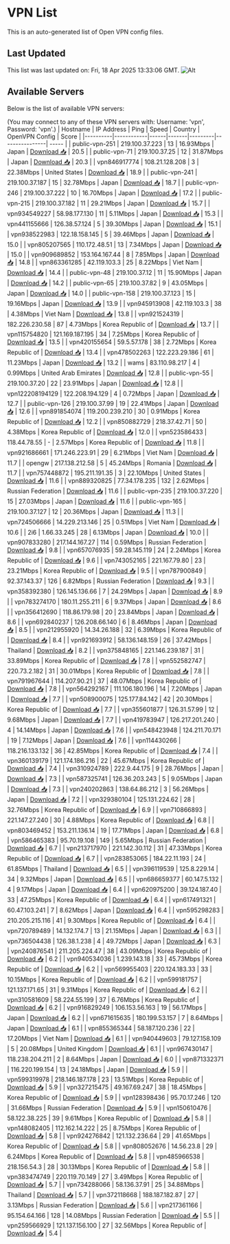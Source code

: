 # VPN List

This is an auto-generated list of Open VPN config files.

## Last Updated

This list was last updated on: Fri, 18 Apr 2025 13:33:06 GMT.
![Alt](https://repobeats.axiom.co/api/embed/186b98318ef1479477931607c1ad7d823f12451f.svg "Repobeats analytics image")

## Available Servers

Below is the list of available VPN servers:

(You may connect to any of these VPN servers with: Username: 'vpn', Password: 'vpn'.)
| Hostname | IP Address | Ping | Speed | Country | OpenVPN Config | Score |
|----------|------------|------|-------|---------|----------------| ----- |
| public-vpn-251 | 219.100.37.223 | 13 | 16.93Mbps | Japan | [Download 📥](./configs/server_0_JP.ovpn) | 20.5 |
| public-vpn-71 | 219.100.37.25 | 12 | 31.87Mbps | Japan | [Download 📥](./configs/server_1_JP.ovpn) | 20.3 |
| vpn846917774 | 108.21.128.208 | 3 | 22.38Mbps | United States | [Download 📥](./configs/server_2_US.ovpn) | 18.9 |
| public-vpn-241 | 219.100.37.187 | 15 | 32.78Mbps | Japan | [Download 📥](./configs/server_3_JP.ovpn) | 18.7 |
| public-vpn-246 | 219.100.37.222 | 10 | 16.70Mbps | Japan | [Download 📥](./configs/server_4_JP.ovpn) | 17.2 |
| public-vpn-215 | 219.100.37.182 | 11 | 29.21Mbps | Japan | [Download 📥](./configs/server_5_JP.ovpn) | 15.7 |
| vpn934549227 | 58.98.177.130 | 11 | 5.11Mbps | Japan | [Download 📥](./configs/server_6_JP.ovpn) | 15.3 |
| vpn441155666 | 126.38.57.124 | 5 | 39.30Mbps | Japan | [Download 📥](./configs/server_7_JP.ovpn) | 15.1 |
| vpn938522983 | 122.18.158.145 | 5 | 39.46Mbps | Japan | [Download 📥](./configs/server_8_JP.ovpn) | 15.0 |
| vpn805207565 | 110.172.48.51 | 13 | 7.34Mbps | Japan | [Download 📥](./configs/server_9_JP.ovpn) | 15.0 |
| vpn909689852 | 153.164.167.44 | 8 | 7.85Mbps | Japan | [Download 📥](./configs/server_10_JP.ovpn) | 14.8 |
| vpn863361285 | 42.119.103.3 | 25 | 8.22Mbps | Viet Nam | [Download 📥](./configs/server_11_VN.ovpn) | 14.4 |
| public-vpn-48 | 219.100.37.12 | 11 | 15.90Mbps | Japan | [Download 📥](./configs/server_12_JP.ovpn) | 14.2 |
| public-vpn-65 | 219.100.37.82 | 9 | 43.05Mbps | Japan | [Download 📥](./configs/server_13_JP.ovpn) | 14.0 |
| public-vpn-158 | 219.100.37.123 | 15 | 19.16Mbps | Japan | [Download 📥](./configs/server_14_JP.ovpn) | 13.9 |
| vpn945913908 | 42.119.103.3 | 38 | 4.38Mbps | Viet Nam | [Download 📥](./configs/server_15_VN.ovpn) | 13.8 |
| vpn921524319 | 182.226.230.58 | 87 | 4.73Mbps | Korea Republic of | [Download 📥](./configs/server_16_KR.ovpn) | 13.7 |
| vpn115754820 | 121.169.187.195 | 34 | 7.25Mbps | Korea Republic of | [Download 📥](./configs/server_17_KR.ovpn) | 13.5 |
| vpn420155654 | 59.5.57.178 | 38 | 2.72Mbps | Korea Republic of | [Download 📥](./configs/server_18_KR.ovpn) | 13.4 |
| vpn478502263 | 122.223.29.186 | 61 | 11.23Mbps | Japan | [Download 📥](./configs/server_19_JP.ovpn) | 13.2 |
| wams | 83.110.98.217 | 4 | 0.99Mbps | United Arab Emirates | [Download 📥](./configs/server_20_AE.ovpn) | 12.8 |
| public-vpn-55 | 219.100.37.20 | 22 | 23.91Mbps | Japan | [Download 📥](./configs/server_21_JP.ovpn) | 12.8 |
| vpn122208194129 | 122.208.194.129 | 4 | 0.72Mbps | Japan | [Download 📥](./configs/server_22_JP.ovpn) | 12.7 |
| public-vpn-126 | 219.100.37.99 | 19 | 22.41Mbps | Japan | [Download 📥](./configs/server_23_JP.ovpn) | 12.6 |
| vpn891854074 | 119.200.239.210 | 30 | 0.91Mbps | Korea Republic of | [Download 📥](./configs/server_24_KR.ovpn) | 12.2 |
| vpn850882729 | 218.37.42.71 | 50 | 4.38Mbps | Korea Republic of | [Download 📥](./configs/server_25_KR.ovpn) | 12.0 |
| vpn523586433 | 118.44.78.55 | - | 2.57Mbps | Korea Republic of | [Download 📥](./configs/server_26_KR.ovpn) | 11.8 |
| vpn921686661 | 171.246.223.91 | 29 | 6.21Mbps | Viet Nam | [Download 📥](./configs/server_27_VN.ovpn) | 11.7 |
| opengw | 217.138.212.58 | 5 | 45.24Mbps | Romania | [Download 📥](./configs/server_28_RO.ovpn) | 11.7 |
| vpn757448872 | 195.211.191.35 | 3 | 22.10Mbps | United States | [Download 📥](./configs/server_29_US.ovpn) | 11.6 |
| vpn889320825 | 77.34.178.235 | 132 | 2.62Mbps | Russian Federation | [Download 📥](./configs/server_30_RU.ovpn) | 11.6 |
| public-vpn-235 | 219.100.37.220 | 15 | 27.03Mbps | Japan | [Download 📥](./configs/server_31_JP.ovpn) | 11.6 |
| public-vpn-165 | 219.100.37.127 | 12 | 20.36Mbps | Japan | [Download 📥](./configs/server_32_JP.ovpn) | 11.3 |
| vpn724506666 | 14.229.213.146 | 25 | 0.51Mbps | Viet Nam | [Download 📥](./configs/server_33_VN.ovpn) | 10.6 |
| 2i6 | 1.66.33.245 | 28 | 6.13Mbps | Japan | [Download 📥](./configs/server_34_JP.ovpn) | 10.0 |
| vpn907833280 | 217.144.167.27 | 114 | 0.59Mbps | Russian Federation | [Download 📥](./configs/server_35_RU.ovpn) | 9.8 |
| vpn657076935 | 59.28.145.119 | 24 | 2.24Mbps | Korea Republic of | [Download 📥](./configs/server_36_KR.ovpn) | 9.6 |
| vpn743052165 | 221.167.79.80 | 23 | 23.21Mbps | Korea Republic of | [Download 📥](./configs/server_37_KR.ovpn) | 9.5 |
| vpn787900849 | 92.37.143.37 | 126 | 6.82Mbps | Russian Federation | [Download 📥](./configs/server_38_RU.ovpn) | 9.3 |
| vpn358392380 | 126.145.136.66 | 7 | 24.29Mbps | Japan | [Download 📥](./configs/server_39_JP.ovpn) | 8.9 |
| vpn783274170 | 180.11.255.211 | 6 | 9.37Mbps | Japan | [Download 📥](./configs/server_40_JP.ovpn) | 8.6 |
| vpn356412690 | 118.86.179.98 | 20 | 23.84Mbps | Japan | [Download 📥](./configs/server_41_JP.ovpn) | 8.6 |
| vpn692840237 | 126.208.66.140 | 6 | 8.46Mbps | Japan | [Download 📥](./configs/server_42_JP.ovpn) | 8.5 |
| vpn212955920 | 14.34.26.188 | 32 | 6.39Mbps | Korea Republic of | [Download 📥](./configs/server_43_KR.ovpn) | 8.4 |
| vpn921693912 | 58.136.148.159 | 26 | 37.42Mbps | Thailand | [Download 📥](./configs/server_44_TH.ovpn) | 8.2 |
| vpn375848165 | 221.146.239.187 | 31 | 33.89Mbps | Korea Republic of | [Download 📥](./configs/server_45_KR.ovpn) | 7.8 |
| vpn552582747 | 220.73.2.182 | 31 | 30.01Mbps | Korea Republic of | [Download 📥](./configs/server_46_KR.ovpn) | 7.8 |
| vpn791967644 | 114.207.90.21 | 37 | 48.07Mbps | Korea Republic of | [Download 📥](./configs/server_47_KR.ovpn) | 7.8 |
| vpn564292167 | 111.106.180.196 | 14 | 7.20Mbps | Japan | [Download 📥](./configs/server_48_JP.ovpn) | 7.7 |
| vpn508900075 | 125.177.84.142 | 42 | 20.30Mbps | Korea Republic of | [Download 📥](./configs/server_49_KR.ovpn) | 7.7 |
| vpn355601877 | 126.31.57.99 | 12 | 9.68Mbps | Japan | [Download 📥](./configs/server_50_JP.ovpn) | 7.7 |
| vpn419783947 | 126.217.201.240 | 4 | 14.14Mbps | Japan | [Download 📥](./configs/server_51_JP.ovpn) | 7.6 |
| vpn548423948 | 124.211.70.171 | 19 | 7.12Mbps | Japan | [Download 📥](./configs/server_52_JP.ovpn) | 7.6 |
| vpn114430266 | 118.216.133.132 | 36 | 42.85Mbps | Korea Republic of | [Download 📥](./configs/server_53_KR.ovpn) | 7.4 |
| vpn360139179 | 121.174.186.216 | 22 | 45.67Mbps | Korea Republic of | [Download 📥](./configs/server_54_KR.ovpn) | 7.4 |
| vpn310924789 | 222.9.44.175 | 9 | 28.76Mbps | Japan | [Download 📥](./configs/server_55_JP.ovpn) | 7.3 |
| vpn587325741 | 126.36.203.243 | 5 | 9.05Mbps | Japan | [Download 📥](./configs/server_56_JP.ovpn) | 7.3 |
| vpn240202863 | 138.64.86.212 | 3 | 56.26Mbps | Japan | [Download 📥](./configs/server_57_JP.ovpn) | 7.2 |
| vpn329380104 | 125.131.224.62 | 28 | 32.76Mbps | Korea Republic of | [Download 📥](./configs/server_58_KR.ovpn) | 6.9 |
| vpn710866893 | 221.147.27.240 | 30 | 4.88Mbps | Korea Republic of | [Download 📥](./configs/server_59_KR.ovpn) | 6.8 |
| vpn803469452 | 153.211.136.14 | 19 | 17.71Mbps | Japan | [Download 📥](./configs/server_60_JP.ovpn) | 6.8 |
| vpn586465383 | 95.70.19.108 | 149 | 5.65Mbps | Russian Federation | [Download 📥](./configs/server_61_RU.ovpn) | 6.7 |
| vpn213717970 | 221.142.30.112 | 31 | 47.33Mbps | Korea Republic of | [Download 📥](./configs/server_62_KR.ovpn) | 6.7 |
| vpn283853065 | 184.22.11.193 | 24 | 61.85Mbps | Thailand | [Download 📥](./configs/server_63_TH.ovpn) | 6.5 |
| vpn396119539 | 125.8.229.14 | 34 | 9.32Mbps | Japan | [Download 📥](./configs/server_64_JP.ovpn) | 6.5 |
| vpn686659377 | 60.147.5.132 | 4 | 9.17Mbps | Japan | [Download 📥](./configs/server_65_JP.ovpn) | 6.4 |
| vpn620975200 | 39.124.187.40 | 33 | 47.25Mbps | Korea Republic of | [Download 📥](./configs/server_66_KR.ovpn) | 6.4 |
| vpn617491321 | 60.47.103.241 | 7 | 8.62Mbps | Japan | [Download 📥](./configs/server_67_JP.ovpn) | 6.4 |
| vpn595298283 | 210.205.215.116 | 41 | 9.30Mbps | Korea Republic of | [Download 📥](./configs/server_68_KR.ovpn) | 6.4 |
| vpn720789489 | 14.132.174.7 | 13 | 21.15Mbps | Japan | [Download 📥](./configs/server_69_JP.ovpn) | 6.3 |
| vpn736504438 | 126.38.1.238 | 4 | 49.72Mbps | Japan | [Download 📥](./configs/server_70_JP.ovpn) | 6.3 |
| vpn240876541 | 211.205.224.47 | 38 | 43.09Mbps | Korea Republic of | [Download 📥](./configs/server_71_KR.ovpn) | 6.2 |
| vpn940534036 | 1.239.143.18 | 33 | 45.73Mbps | Korea Republic of | [Download 📥](./configs/server_72_KR.ovpn) | 6.2 |
| vpn569955403 | 220.124.183.33 | 33 | 10.15Mbps | Korea Republic of | [Download 📥](./configs/server_73_KR.ovpn) | 6.2 |
| vpn599181757 | 121.137.171.65 | 31 | 9.31Mbps | Korea Republic of | [Download 📥](./configs/server_74_KR.ovpn) | 6.2 |
| vpn310581609 | 58.224.55.199 | 37 | 6.76Mbps | Korea Republic of | [Download 📥](./configs/server_75_KR.ovpn) | 6.2 |
| vpn916829249 | 106.153.56.163 | 19 | 56.17Mbps | Japan | [Download 📥](./configs/server_76_JP.ovpn) | 6.2 |
| vpn671615635 | 180.199.53.157 | 7 | 8.64Mbps | Japan | [Download 📥](./configs/server_77_JP.ovpn) | 6.1 |
| vpn855365344 | 58.187.120.236 | 22 | 17.20Mbps | Viet Nam | [Download 📥](./configs/server_78_VN.ovpn) | 6.1 |
| vpn940449603 | 79.127.158.109 | 5 | 20.08Mbps | United Kingdom | [Download 📥](./configs/server_79_GB.ovpn) | 6.1 |
| vpn967430147 | 118.238.204.211 | 2 | 8.64Mbps | Japan | [Download 📥](./configs/server_80_JP.ovpn) | 6.0 |
| vpn871332371 | 116.220.199.154 | 13 | 24.18Mbps | Japan | [Download 📥](./configs/server_81_JP.ovpn) | 5.9 |
| vpn599319978 | 218.146.187.178 | 23 | 13.51Mbps | Korea Republic of | [Download 📥](./configs/server_82_KR.ovpn) | 5.9 |
| vpn327215475 | 49.167.69.247 | 38 | 18.45Mbps | Korea Republic of | [Download 📥](./configs/server_83_KR.ovpn) | 5.9 |
| vpn128398436 | 95.70.17.246 | 120 | 31.66Mbps | Russian Federation | [Download 📥](./configs/server_84_RU.ovpn) | 5.9 |
| vpn150610476 | 58.122.38.225 | 39 | 9.61Mbps | Korea Republic of | [Download 📥](./configs/server_85_KR.ovpn) | 5.8 |
| vpn148082405 | 112.162.14.222 | 25 | 8.75Mbps | Korea Republic of | [Download 📥](./configs/server_86_KR.ovpn) | 5.8 |
| vpn924276842 | 121.132.236.64 | 29 | 41.65Mbps | Korea Republic of | [Download 📥](./configs/server_87_KR.ovpn) | 5.8 |
| vpn808052676 | 14.56.23.8 | 29 | 6.24Mbps | Korea Republic of | [Download 📥](./configs/server_88_KR.ovpn) | 5.8 |
| vpn485966538 | 218.156.54.3 | 28 | 30.13Mbps | Korea Republic of | [Download 📥](./configs/server_89_KR.ovpn) | 5.8 |
| vpn383474749 | 220.119.70.149 | 27 | 3.49Mbps | Korea Republic of | [Download 📥](./configs/server_90_KR.ovpn) | 5.7 |
| vpn734288066 | 58.136.37.91 | 25 | 34.88Mbps | Thailand | [Download 📥](./configs/server_91_TH.ovpn) | 5.7 |
| vpn372118668 | 188.187.182.87 | 27 | 3.13Mbps | Russian Federation | [Download 📥](./configs/server_92_RU.ovpn) | 5.6 |
| vpn217361166 | 95.154.64.166 | 128 | 14.08Mbps | Russian Federation | [Download 📥](./configs/server_93_RU.ovpn) | 5.5 |
| vpn259566929 | 121.137.156.100 | 27 | 32.56Mbps | Korea Republic of | [Download 📥](./configs/server_94_KR.ovpn) | 5.4 |
